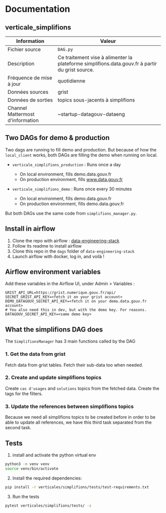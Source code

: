 
# Documentation

## verticale_simplifions

| Information | Valeur |
| -------- | -------- |
| Fichier source     | `DAG.py`     |
| Description | Ce traitement vise à alimenter la plateforme simplifions.data.gouv.fr à partir du grist source. |
| Fréquence de mise à jour | quotidienne |
| Données sources | grist |
| Données de sorties | topics sous-jacents à simplifions |
| Channel Mattermost d'information | ~startup-datagouv-dataeng |

## Two DAGs for demo & production

Two dags are running to fill demo and production.
But because of how the `local_client` works, both DAGs are filling the demo when running on local.

- `verticale_simplifions_production` : Runs once a day
  - On local environment, fills demo.data.gouv.fr
  - On production environment, fills www.data.gouv.fr

- `verticale_simplifions_demo` : Runs once every 30 minutes
  - On local environment, fills demo.data.gouv.fr
  - On production environment, fills demo.data.gouv.fr

But both DAGs use the same code from `simplifions_manager.py`.

## Install in airflow

1. Clone the repo with airflow : [data-engineering-stack](https://github.com/datagouv/data-engineering-stack)
2. Follow its readme to install airflow
3. Clone this repo in the `dags` folder of `data-engineering-stack`
4. Launch airflow with docker, log in, and voilà !

## Airflow environment variables

Add these variables in the Airflow UI, under Admin > Variables :

```
GRIST_API_URL=https://grist.numerique.gouv.fr/api/
SECRET_GRIST_API_KEY=<fetch it on your grist account>
DEMO_DATAGOUV_SECRET_API_KEY=<fetch it on your demo.data.gouv.fr account>
# You also need this in dev, but with the demo key. For reasons.
DATAGOUV_SECRET_API_KEY=<same demo key>
```


## What the simplifions DAG does

The `SimplifionsManager` has 3 main functions called by the DAG

### 1. Get the data from grist

Fetch data from grist tables.
Fetch their sub-data too when needed.

### 2. Create and update simplifions topics

Create `cas d'usages` and `solutions` topics from the fetched data.
Create the tags for the filters.

### 3. Update the references between simplifions topics

Because we need all simplifions topics to be created before in order to be able to update all references, we have this third task separated from the second task.

## Tests

1. install and activate the python virtual env

```bash
python3 -m venv venv
source venv/bin/activate
```

2. Install the required dependencies:

```bash
pip install -r verticales/simplifions/tests/test-requirements.txt
```

3. Run the tests

```bash
pytest verticales/simplifions/tests/ -s
```